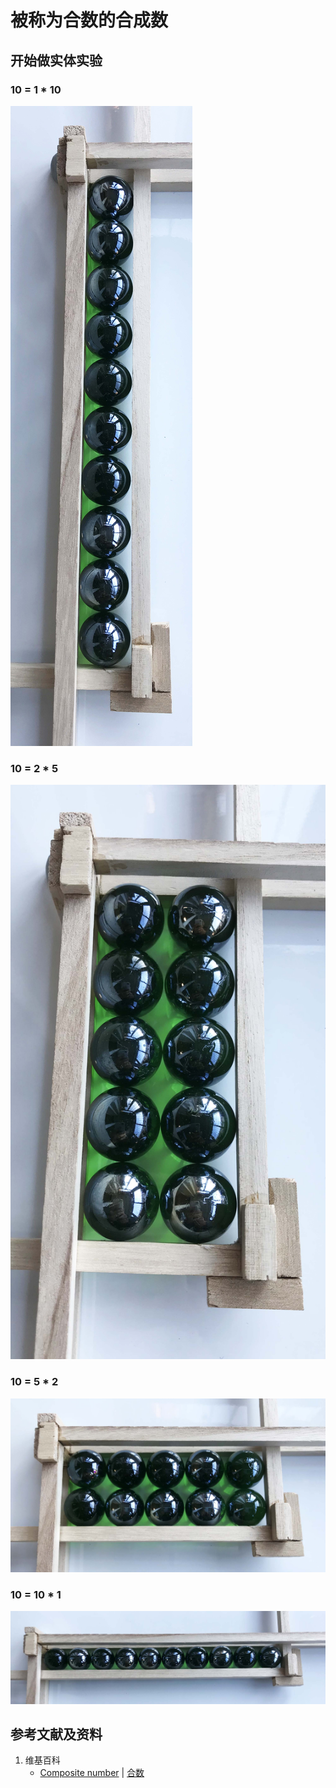 # 被称为合数的合成数

## 开始做实体实验

### 10 = 1 * 10
![](/images/数论/基本数和合成数/被称为合数的合成数/1a1.jpg)

### 10 = 2 * 5
![](/images/数论/基本数和合成数/被称为合数的合成数/1a2.jpg)

### 10 = 5 * 2
![](/images/数论/基本数和合成数/被称为合数的合成数/1a3.jpg)

### 10 = 10 * 1
![](/images/数论/基本数和合成数/被称为合数的合成数/1a4.jpg)

## 参考文献及资料

1. 维基百科
	- [Composite number](https://en.wikipedia.org/wiki/Composite_number) |  [合数](https://zh.wikipedia.org/wiki/%E5%90%88%E6%95%B0) 
